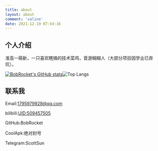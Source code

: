 ```yaml
---
title: about
layout: about
comment: 'valine'
date: 2021-12-19 07:54:16
---
```

## 个人介绍

准高一萌新，一只喜欢瞎搞的技术菜鸡，音游糊糊人（大部分项目因学业已弃坑）。

[![BobRocket's GitHub stats](https://github-readme-stats.vercel.app/api?username=BobRocket&theme=flag-india)](https://github.com/BobRocket)![Top Langs](https://github-readme-stats.vercel.app/api/top-langs/?username=BobRocket&layout=compact&theme=flag-india)


## 联系我
Email:1795979928@qq.com

bilibili:[UID:509457505](https://space.bilibili.com/509457505)

GitHub:BobRocket

CoolApk:绝对封号

Telegram:ScottSun
